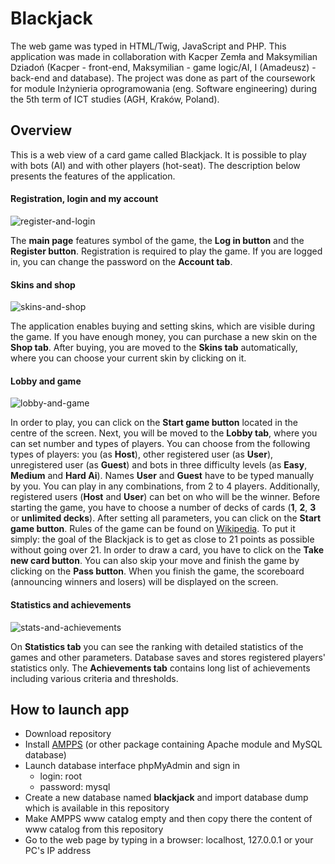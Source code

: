 # Blackjack
The web game was typed in HTML/Twig, JavaScript and PHP.
This application was made in collaboration with Kacper Zemła and Maksymilian Dziadoń (Kacper - front-end, Maksymilian - game logic/AI, I (Amadeusz) - back-end and database).
The project was done as part of the coursework for module Inżynieria oprogramowania (eng. Software engineering) during the 5th term of ICT studies (AGH, Kraków, Poland).

## Overview
This is a web view of a card game called Blackjack. It is possible to play with bots (AI) and with other players (hot-seat).
The description below presents the features of the application.

#### Registration, login and my account
![register-and-login](./gitresources/register-and-login.gif) 

The **main page** features symbol of the game, the **Log in button** and the **Register button**. 
Registration is required to play the game.
If you are logged in, you can change the password on the **Account tab**.

#### Skins and shop
![skins-and-shop](./gitresources/skins-and-shop.gif)

The application enables buying and setting skins, which are visible during the game.
If you have enough money, you can purchase a new skin on the **Shop tab**.
After buying, you are moved to the **Skins tab** automatically, where you can choose your current skin by clicking on it.

#### Lobby and game
![lobby-and-game](./gitresources/lobby-and-game.gif)

In order to play, you can click on the **Start game button** located in the centre of the screen.
Next, you will be moved to the **Lobby tab**, where you can set number and types of players.
You can choose from the following types of players: you (as **Host**), other registered user (as **User**), unregistered user (as **Guest**) and bots in three difficulty levels (as **Easy**, **Medium** and **Hard Ai**).
Names **User** and **Guest** have to be typed manually by you.
You can play in any combinations, from 2 to 4 players.
Additionally, registered users (**Host** and **User**) can bet on who will be the winner.
Before starting the game, you have to choose a number of decks of cards (**1**, **2**, **3** or **unlimited decks**).
After setting all parameters, you can click on the **Start game button**.
Rules of the game can be found on [Wikipedia](https://en.wikipedia.org/wiki/Blackjack).
To put it simply: the goal of the Blackjack is to get as close to 21 points as possible without going over 21.
In order to draw a card, you have to click on the **Take new card button**.
You can also skip your move and finish the game by clicking on the **Pass button**.
When you finish the game, the scoreboard (announcing winners and losers) will be displayed on the screen.

#### Statistics and achievements
![stats-and-achievements](./gitresources/stats-and-achievements.gif)

On **Statistics tab** you can see the ranking with detailed statistics of the games and other parameters.
Database saves and stores registered players' statistics only.
The **Achievements tab** contains long list of achievements including various criteria and thresholds.

## How to launch app
* Download repository
* Install [AMPPS](https://ampps.com/downloads/) (or other package containing Apache module and MySQL database)
* Launch database interface phpMyAdmin and sign in
	- login: root
	- password: mysql
* Create a new database named **blackjack** and import database dump which is available in this repository
* Make AMPPS www catalog empty and then copy there the content of www catalog from this repository
* Go to the web page by typing in a browser: localhost, 127.0.0.1 or your PC's IP address 
